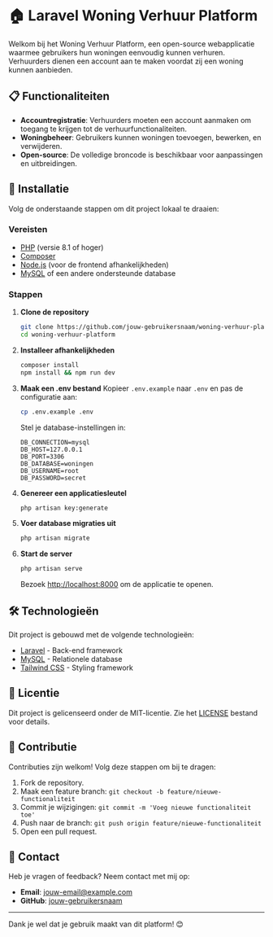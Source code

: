 # 🏠 Laravel Woning Verhuur Platform

Welkom bij het Woning Verhuur Platform, een open-source webapplicatie waarmee gebruikers hun woningen eenvoudig kunnen verhuren. Verhuurders dienen een account aan te maken voordat zij een woning kunnen aanbieden.

## 📋 Functionaliteiten
- **Accountregistratie**: Verhuurders moeten een account aanmaken om toegang te krijgen tot de verhuurfunctionaliteiten.
- **Woningbeheer**: Gebruikers kunnen woningen toevoegen, bewerken, en verwijderen.
- **Open-source**: De volledige broncode is beschikbaar voor aanpassingen en uitbreidingen.

## 🚀 Installatie
Volg de onderstaande stappen om dit project lokaal te draaien:

### Vereisten
- [PHP](https://www.php.net/) (versie 8.1 of hoger)
- [Composer](https://getcomposer.org/)
- [Node.js](https://nodejs.org/) (voor de frontend afhankelijkheden)
- [MySQL](https://www.mysql.com/) of een andere ondersteunde database

### Stappen
1. **Clone de repository**
   ```bash
   git clone https://github.com/jouw-gebruikersnaam/woning-verhuur-platform.git
   cd woning-verhuur-platform
   ```

2. **Installeer afhankelijkheden**
   ```bash
   composer install
   npm install && npm run dev
   ```

3. **Maak een .env bestand**
   Kopieer `.env.example` naar `.env` en pas de configuratie aan:
   ```bash
   cp .env.example .env
   ```
   Stel je database-instellingen in:
   ```env
   DB_CONNECTION=mysql
   DB_HOST=127.0.0.1
   DB_PORT=3306
   DB_DATABASE=woningen
   DB_USERNAME=root
   DB_PASSWORD=secret
   ```

4. **Genereer een applicatiesleutel**
   ```bash
   php artisan key:generate
   ```

5. **Voer database migraties uit**
   ```bash
   php artisan migrate
   ```

6. **Start de server**
   ```bash
   php artisan serve
   ```
   Bezoek [http://localhost:8000](http://localhost:8000) om de applicatie te openen.

## 🛠 Technologieën
Dit project is gebouwd met de volgende technologieën:

- [Laravel](https://laravel.com/) - Back-end framework
- [MySQL](https://www.mysql.com/) - Relationele database
- [Tailwind CSS](https://tailwindcss.com/) - Styling framework

## 📄 Licentie
Dit project is gelicenseerd onder de MIT-licentie. Zie het [LICENSE](LICENSE) bestand voor details.

## 🌟 Contributie
Contributies zijn welkom! Volg deze stappen om bij te dragen:
1. Fork de repository.
2. Maak een feature branch: `git checkout -b feature/nieuwe-functionaliteit`
3. Commit je wijzigingen: `git commit -m 'Voeg nieuwe functionaliteit toe'`
4. Push naar de branch: `git push origin feature/nieuwe-functionaliteit`
5. Open een pull request.

## 🤝 Contact
Heb je vragen of feedback? Neem contact met mij op:

- **Email**: jouw-email@example.com
- **GitHub**: [jouw-gebruikersnaam](https://github.com/jouw-gebruikersnaam)

---
Dank je wel dat je gebruik maakt van dit platform! 😊
